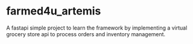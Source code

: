 # farmed4u_artemis

A fastapi simple project to learn the framework by implementing a virtual grocery store api to process orders and inventory management.
